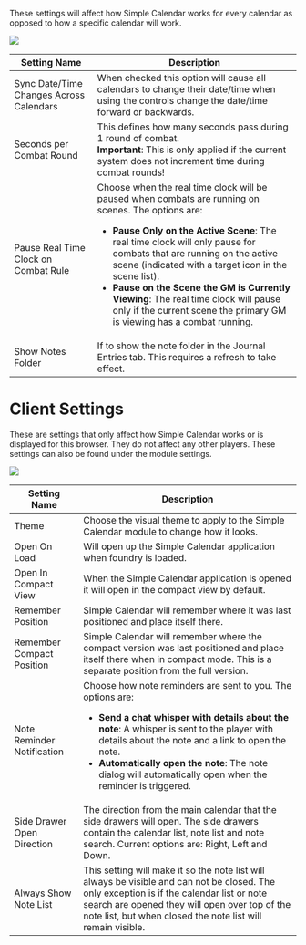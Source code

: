 These settings will affect how Simple Calendar works for every calendar as opposed to how a specific calendar will work.

![](media://global-config.png)

| Setting Name                            | Description                                                                                                                                                                                                                                                                                                                                                                                                                                                           |
|-----------------------------------------|-----------------------------------------------------------------------------------------------------------------------------------------------------------------------------------------------------------------------------------------------------------------------------------------------------------------------------------------------------------------------------------------------------------------------------------------------------------------------|
| Sync Date/Time Changes Across Calendars | When checked this option will cause all calendars to change their date/time when using the controls change the date/time forward or backwards.                                                                                                                                                                                                                                                                                                                        |
| Seconds per Combat Round                | This defines how many seconds pass during 1 round of combat.<br/>**Important**: This is only applied if the current system does not increment time during combat rounds!                                                                                                                                                                                                                                                                                              |
| Pause Real Time Clock on Combat Rule    | Choose when the real time clock will be paused when combats are running on scenes. The options are: <ul><li>**Pause Only on the Active Scene**: The real time clock will only pause for combats that are running on the active scene (indicated with a target icon in the scene list).</li><li>**Pause on the Scene the GM is Currently Viewing**: The real time clock will pause only if the current scene the primary GM is viewing has a combat running.</li></ul> |
| Show Notes Folder                       | If to show the note folder in the Journal Entries tab. This requires a refresh to take effect.                                                                                                                                                                                                                                                                                                                                                                        |

# Client Settings

These are settings that only affect how Simple Calendar works or is displayed for this browser. They do not affect any other players. These settings can also be found under the module settings.

![](media://client-settings.png)

| Setting Name               | Description                                                                                                                                                                                                                                                                                                                                      |
|----------------------------|--------------------------------------------------------------------------------------------------------------------------------------------------------------------------------------------------------------------------------------------------------------------------------------------------------------------------------------------------|
| Theme                      | Choose the visual theme to apply to the Simple Calendar module to change how it looks.                                                                                                                                                                                                                                                           |
| Open On Load               | Will open up the Simple Calendar application when foundry is loaded.                                                                                                                                                                                                                                                                             |
| Open In Compact View       | When the Simple Calendar application is opened it will open in the compact view by default.                                                                                                                                                                                                                                                      |
| Remember Position          | Simple Calendar will remember where it was last positioned and place itself there.                                                                                                                                                                                                                                                               |
| Remember Compact Position  | Simple Calendar will remember where the compact version was last positioned and place itself there when in compact mode. This is a separate position from the full version.                                                                                                                                                                      |
| Note Reminder Notification | Choose how note reminders are sent to you. The options are:<br/><ul><li>**Send a chat whisper with details about the note**: A whisper is sent to the player with details about the note and a link to open the note.</li><li>**Automatically open the note**: The note dialog will automatically open when the reminder is triggered.</li></ul> |
| Side Drawer Open Direction | The direction from the main calendar that the side drawers will open. The side drawers contain the calendar list, note list and note search. Current options are: Right, Left and Down.                                                                                                                                                          |
| Always Show Note List      | This setting will make it so the note list will always be visible and can not be closed. The only exception is if the calendar list or note search are opened they will open over top of the note list, but when closed the note list will remain visible.                                                                                       |

